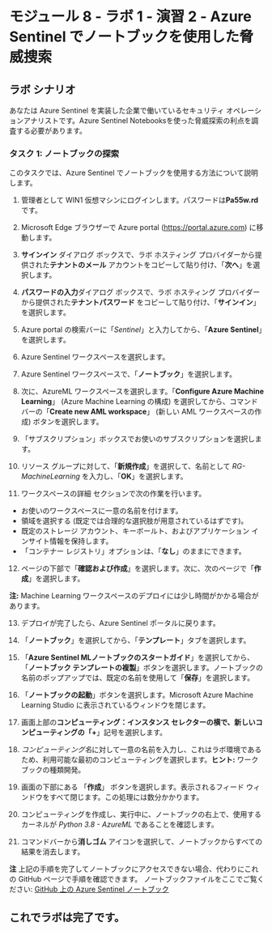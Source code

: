 # モジュール 8 - ラボ 1 - 演習 2 - Azure Sentinel でノートブックを使用した脅威捜索

## ラボ シナリオ

あなたは Azure Sentinel を実装した企業で働いているセキュリティ オペレーションアナリストです。Azure Sentinel Notebooksを使った脅威探索の利点を調査する必要があります。

### タスク 1: ノートブックの探索

このタスクでは、Azure Sentinel でノートブックを使用する方法について説明します。

1. 管理者として WIN1 仮想マシンにログインします。パスワードは**Pa55w.rd** です。  

2. Microsoft Edge ブラウザーで Azure portal (https://portal.azure.com) に移動します。

3. **サインイン** ダイアログ ボックスで、ラボ ホスティング プロバイダーから提供された**テナントのメール** アカウントをコピーして貼り付け、「**次へ**」を選択します。

4. **パスワードの入力**ダイアログ ボックスで、ラボ ホスティング プロバイダーから提供された**テナントパスワード** をコピーして貼り付け、「**サインイン**」を選択します。

5. Azure portal の検索バーに「*Sentinel*」と入力してから、「**Azure Sentinel**」を選択します。

6. Azure Sentinel ワークスペースを選択します。

7. Azure Sentinel ワークスペースで、「**ノートブック**」を選択します。

8. 次に、AzureML ワークスペースを選択します。「**Configure Azure Machine Learning**」 (Azure Machine Learning の構成) を選択してから、コマンド バーの「**Create new AML workspace**」 (新しい AML ワークスペースの作成) ボタンを選択します。

9. 「サブスクリプション」ボックスでお使いのサブスクリプションを選択します。

10. リソース グループに対して、「**新規作成**」を選択して、名前として *RG-MachineLearning* を入力し、「**OK**」を選択します。 

11.	ワークスペースの詳細 セクションで次の作業を行います。
- お使いのワークスペースに一意の名前を付けます。
- 領域を選択する (既定では合理的な選択肢が用意されているはずです)。
- 既定のストレージ アカウント、キーボールト、およびアプリケーション インサイト情報を保持します。
- 「コンテナー レジストリ」オプションは、「**なし**」のままにできます。

12.	ページの下部で「**確認および作成**」を選択します。次に、次のページで「**作成**」を選択します。 

**注:** Machine Learning ワークスペースのデプロイには少し時間がかかる場合があります。 

13.	デプロイが完了したら、Azure Sentinel ポータルに戻ります。

14. 「**ノートブック**」を選択してから、「**テンプレート**」タブを選択します。 

15. 「**Azure Sentinel MLノートブックのスタートガイド**」を選択してから、「**ノートブック テンプレートの複製**」ボタンを選択します。ノートブックの名前のポップアップでは、既定の名前を使用して「**保存**」を選択します。

16. 「**ノートブックの起動**」ボタンを選択します。Microsoft Azure Machine Learning Studio に表示されているウィンドウを閉じます。

17.	画面上部の**コンピューティング：**インスタンス セレクターの横で、**新しいコンピューティング**の「**+**」記号を選択します。

18.	*コンピューティング名*に対して一意の名前を入力し、これはラボ環境であるため、利用可能な最初のコンピューティングを選択します。**ヒント:** ワークブックの種類開発。

19.	画面の下部にある 「**作成**」 ボタンを選択します。表示されるフィード ウィンドウをすべて閉じます。この処理には数分かかります。

20.	コンピューティングを作成し、実行中に、ノートブックの右上で、使用するカーネルが *Python 3.8 - AzureML* であることを確認します。

21. コマンドバーから**消しゴム** アイコンを選択して、ノートブックからすべての結果を消去します。

**注** 上記の手順を完了してノートブックにアクセスできない場合、代わりにこれの GitHub ページで手順を確認できます。  ノートブックファイルをここでご覧ください: [GitHub 上の Azure Sentinel ノートブック](https://github.com/Azure/Azure-Sentinel-Notebooks/blob/8122bca32387d60a8ee9c058ead9d3ab8f4d61e6/A%20Getting%20Started%20Guide%20For%20Azure%20Sentinel%20ML%20Notebooks.ipynb) 

## これでラボは完了です。
